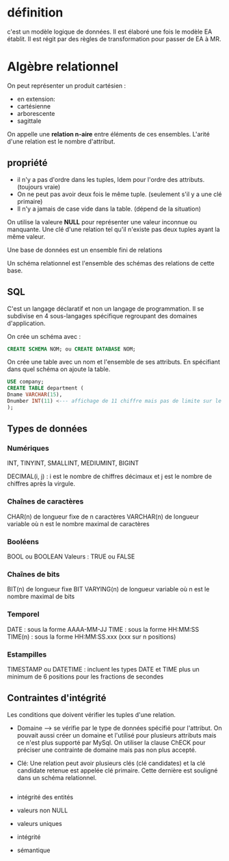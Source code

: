 # définition

c'est un modèle logique de données. Il est élaboré une fois le modèle EA établit. Il est régit par des règles de transformation pour passer de EA à MR. 

# Algèbre relationnel 

On peut représenter un produit cartésien :
- en extension: 
- cartésienne
- arborescente
- sagittale

On appelle une **relation n-aire** entre éléments de ces ensembles. L'arité d'une relation est le nombre d'attribut. 

## propriété 

- il n'y a pas d'ordre dans les tuples, Idem pour l'ordre des attributs. (toujours vraie)
- On ne peut pas avoir deux fois le même tuple. (seulement s'il y a une clé primaire)
- Il n'y a jamais de case vide dans la table. (dépend de la situation)

On utilise la valeure **NULL** pour représenter une valeur inconnue ou manquante. Une clé d'une relation tel qu'il n'existe pas deux tuples ayant la même valeur. 

Une base de données est un ensemble fini de relations 

Un schéma relationnel est l'ensemble des schémas des relations de cette base. 

## SQL

C'est un langage déclaratif et non un langage de programmation. Il se subdivise en 4 sous-langages spécifique regroupant des domaines d'application. 

On crée un schéma avec :

```sql
CREATE SCHEMA NOM; ou CREATE DATABASE NOM;
```

On crée une table avec un nom et l'ensemble de ses attributs.  En spécifiant dans quel schéma on ajoute la table. 

```sql
USE company;
CREATE TABLE department (
Dname VARCHAR(15),
Dnumber INT(11) <--- affichage de 11 chiffre mais pas de limite sur le stockage 
);
```

## Types de données 

### Numériques

INT, TINYINT, SMALLINT, MEDIUMINT, BIGINT

DECIMAL(i, j) : i est le nombre de chiffres décimaux et j est le nombre de chiffres
après la virgule.

### Chaînes de caractères 

CHAR(n) de longueur fixe de n caractères
VARCHAR(n) de longueur variable où n est le nombre maximal de caractères

### Booléens
BOOL ou BOOLEAN
Valeurs : TRUE ou FALSE
### Chaînes de bits 
BIT(n) de longueur fixe
BIT VARYING(n) de longueur variable où n est le nombre maximal de bits
### Temporel 
DATE : sous la forme AAAA-MM-JJ
TIME : sous la forme HH:MM:SS
TIME(n) : sous la forme HH:MM:SS.xxx (xxx sur n positions)
### Estampilles 
TIMESTAMP ou DATETIME : incluent les types DATE et TIME plus un minimum
de 6 positions pour les fractions de secondes
## Contraintes d'intégrité 

Les conditions que doivent vérifier les tuples d'une relation. 

- Domaine --> se vérifie par le type de données spécifié pour l'attribut. On pouvait aussi créer un domaine et l'utilisé pour plusieurs attributs mais ce n'est plus supporté par MySql. On utiliser la clause ChECK pour préciser une contrainte de domaine mais pas non plus accepté. 

- Clé: Une relation peut avoir plusieurs clés (clé candidates) et la clé candidate retenue est appelée clé primaire. Cette dernière est souligné dans un schéma relationnel. 

```sql

```



- intégrité des entités

- valeurs non NULL

- valeurs uniques

- intégrité 

- sémantique 
